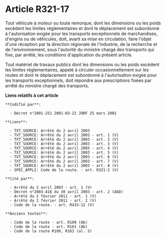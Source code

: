 # Article R321-17

Tout véhicule à moteur ou toute remorque, dont les dimensions ou les poids excèdent les limites réglementaires et dont le
déplacement est subordonné à l'autorisation exigée pour les transports exceptionnels de marchandises, d'engins ou de
véhicules, doit, avant sa mise en circulation, faire l'objet d'une réception par la direction régionale de l'industrie, de la
recherche et de l'environnement, sous l'autorité du ministre chargé des transports qui fixe, par arrêté, les conditions
d'application du présent article.

Tout matériel de travaux publics dont les dimensions ou les poids excèdent les limites réglementaires, appelé à circuler
occasionnellement sur les routes et dont le déplacement est subordonné à l'autorisation exigée pour les transports
exceptionnels, doit répondre aux prescriptions fixées par arrêté du ministre chargé des transports.

**Liens relatifs à cet article**

	**Codifié par**:

	  - Décret n°2001-251 2001-03-22 JORF 25 mars 2001

	**Liens**:

	  - TXT_SOURCE: Arrêté du 2 avril 2003
	  - TXT_SOURCE: Arrêté du 2 avril 2003 - art. 1 (V)
	  - TXT_SOURCE: Arrêté du 2 avril 2003 - art. 2 (V)
	  - TXT_SOURCE: Arrêté du 2 avril 2003 - art. 3 (V)
	  - TXT_SOURCE: Arrêté du 2 avril 2003 - art. 4 (V)
	  - TXT_SOURCE: Arrêté du 2 avril 2003 - art. 5 (V)
	  - TXT_SOURCE: Arrêté du 2 avril 2003 - art. 6 (V)
	  - TXT_SOURCE: Arrêté du 2 avril 2003 - art. 7 (V)
	  - TXT_SOURCE: Arrêté du 2 avril 2003 - art. 8 (V)
	  - SPEC_APPLI: Code de la route. - art. R321-2 (V)

	**Cité par**:

	  - Arrêté du 2 avril 2003 - art. 1 (V)
	  - Décret n°2003-416 du 30 avril 2003 - art. 2 (AbD)
	  - Arrêté du 2 février 2011 - art. 1 (V)
	  - Arrêté du 2 février 2011 - art. 2 (V)
	  - Code de la route. - art. R433-12 (V)

	**Anciens textes**:

	  - Code de la route - art. R109 (Ab)
	  - Code de la route - art. R163 (Ab)
	  - Code de la route R109, R163 (al. 5)
